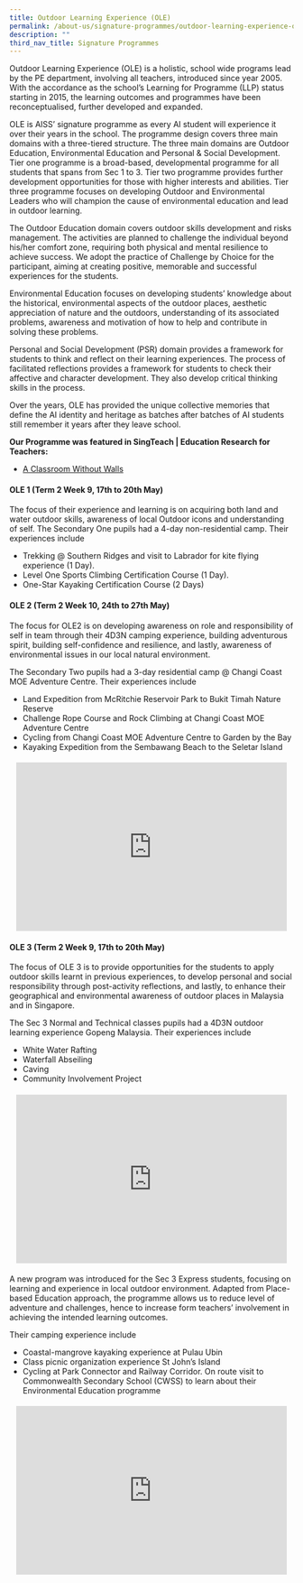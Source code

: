 ```yaml
---
title: Outdoor Learning Experience (OLE)
permalink: /about-us/signature-programmes/outdoor-learning-experience-ole/
description: ""
third_nav_title: Signature Programmes
---
```

Outdoor Learning Experience (OLE) is a holistic, school wide programs lead by the PE department, involving all teachers, introduced since year 2005. With the accordance as the school’s Learning for Programme (LLP) status starting in 2015, the learning outcomes and programmes have been reconceptualised, further developed and expanded.

OLE is AISS’ signature programme as every AI student will experience it over their years in the school. The programme design covers three main domains with a three-tiered structure. The three main domains are Outdoor Education, Environmental Education and Personal & Social Development. Tier one programme is a broad-based, developmental programme for all students that spans from Sec 1 to 3. Tier two programme provides further development opportunities for those with higher interests and abilities. Tier three programme focuses on developing Outdoor and Environmental Leaders who will champion the cause of environmental education and lead in outdoor learning.

The Outdoor Education domain covers outdoor skills development and risks management. The activities are planned to challenge the individual beyond his/her comfort zone, requiring both physical and mental resilience to achieve success. We adopt the practice of Challenge by Choice for the participant, aiming at creating positive, memorable and successful experiences for the students.

Environmental Education focuses on developing students’ knowledge about the historical, environmental aspects of the outdoor places, aesthetic appreciation of nature and the outdoors, understanding of its associated problems, awareness and motivation of how to help and contribute in solving these problems.

Personal and Social Development (PSR) domain provides a framework for students to think and reflect on their learning experiences. The process of facilitated reflections provides a framework for students to check their affective and character development. They also develop critical thinking skills in the process.

Over the years, OLE has provided the unique collective memories that define the AI identity and heritage as batches after batches of AI students still remember it years after they leave school.

**Our Programme was featured in SingTeach | Education Research for Teachers:**

*   [A Classroom Without Walls](https://singteach.nie.edu.sg/2017/12/08/issue63-classroom01/)


<h4>OLE 1 (Term 2 Week 9, 17th to 20th May)</h4>
<p>The focus of their experience and learning is on acquiring both land and water outdoor skills, awareness of local Outdoor icons and understanding of self. The Secondary One pupils had a 4-day non-residential camp. Their experiences include</p>
<ul>
<li>Trekking @ Southern Ridges and visit to Labrador for kite flying experience (1 Day).</li>
<li>Level One Sports Climbing Certification Course (1 Day).</li>
<li>One-Star Kayaking Certification Course (2 Days)</li>
</ul>
<h4>OLE 2 (Term 2 Week 10, 24th to 27th May)</h4>
The focus for OLE2 is on developing awareness on role and responsibility of self in team through their 4D3N camping experience, building adventurous spirit, building self-confidence and resilience, and lastly, awareness of environmental issues in our local natural environment.

The Secondary Two pupils had a 3-day residential camp @ Changi Coast MOE Adventure Centre. Their experiences include

*   Land Expedition from McRitchie Reservoir Park to Bukit Timah Nature Reserve
*   Challenge Rope Course and Rock Climbing at Changi Coast MOE Adventure Centre
*   Cycling from Changi Coast MOE Adventure Centre to Garden by the Bay
*   Kayaking Expedition from the Sembawang Beach to the Seletar Island
<h4><center>
<iframe src="https://docs.google.com/presentation/d/e/2PACX-1vT4cpgAhc6uqVWC9unATqs7W-t5rdeRZm8MmBn6PQp-E6zaCYykHPVJuJIzZHHqp10t5kHjJ68IHt54/embed?start=false&loop=false&delayms=5000" frameborder="0" width="480" height="299" allowfullscreen="true"></iframe></center></h4>

<h4>OLE 3 (Term 2 Week 9, 17th to 20th May)</h4>
The focus of OLE 3 is to provide opportunities for the students to apply outdoor skills learnt in previous experiences, to develop personal and social responsibility through post-activity reflections, and lastly, to enhance their geographical and environmental awareness of outdoor places in Malaysia and in Singapore.

The Sec 3 Normal and Technical classes pupils had a 4D3N outdoor learning experience Gopeng Malaysia. Their experiences include

*   White Water Rafting
*   Waterfall Abseiling
*   Caving
*   Community Involvement Project
<h4><center>
<iframe src="https://docs.google.com/presentation/d/e/2PACX-1vRrEcpLAjILkTYPNaPNqECcrft8-9-KogqKhQMqis58zdC8qegwG9j1ycL-tjEeIQNbSj5tzr1PVsxT/embed?start=false&loop=false&delayms=5000" frameborder="0" width="480" height="299" allowfullscreen="true"></iframe></center></h4>
A new program was introduced for the Sec 3 Express students, focusing on learning and experience in local outdoor environment. Adapted from Place-based Education approach, the programme allows us to reduce level of adventure and challenges, hence to increase form teachers’ involvement in achieving the intended learning outcomes.

Their camping experience include

*   Coastal-mangrove kayaking experience at Pulau Ubin
*   Class picnic organization experience St John’s Island
*   Cycling at Park Connector and Railway Corridor. On route visit to Commonwealth Secondary School (CWSS) to learn about their Environmental Education programme
<h4><center>
<iframe src="https://docs.google.com/presentation/d/e/2PACX-1vSqvodfofeu7jYU102B87AtKd-kQJvQVHMNO51QXFJjiXDUHsqd6XnY9NRsmS2celvs70WvYLpsfWx5/embed?start=false&loop=false&delayms=5000" frameborder="0" width="480" height="299" allowfullscreen="true"></iframe></center><h4>